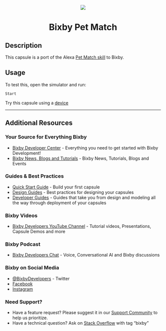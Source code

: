 <p align="Center">
  <img src="https://bixbydevelopers.com/dev/docs-assets/resources/dev-guide/bixby_logo_github-11221940070278028369.png">
  <br/>
  <h1 align="Center">Bixby Pet Match</h1>
</p>

## Description

This capsule is a port of the Alexa [Pet Match skill](https://github.com/alexa/skill-sample-nodejs-petmatch) to Bixby. 

## Usage

To test this, open the simulator and run:

`Start`

Try this capsule using a [device](https://bixbydevelopers.com/dev/docs/dev-guide/developers/testing.on-device)


---

## Additional Resources

### Your Source for Everything Bixby
* [Bixby Developer Center](http://bixbydevelopers.com) - Everything you need to get started with Bixby Development!
* [Bixby News, Blogs and Tutorials](https://bixby.developer.samsung.com/) - Bixby News, Tutorials, Blogs and Events

### Guides & Best Practices
* [Quick Start Guide](https://bixbydevelopers.com/dev/docs/get-started/quick-start) - Build your first capsule
* [Design Guides](https://bixbydevelopers.com/dev/docs/dev-guide/design-guides) - Best practices for designing your capsules
* [Developer Guides](https://bixbydevelopers.com/dev/docs/dev-guide/developers) - Guides that take you from design and modeling all the way through deployment of your capsules

### Bixby Videos
* [Bixby Developers YouTube Channel](https://www.youtube.com/c/bixbydevelopers) - Tutorial videos, Presentations, Capsule Demos and more

### Bixby Podcast
* [Bixby Developers Chat](http://bixbydev.buzzsprout.com/) - Voice, Conversational AI and Bixby discussions 

### Bixby on Social Media
* [@BixbyDevelopers](https://twitter.com/bixbydevelopers) - Twitter
* [Facebook](https://facebook.com/BixbyDevelopers)
* [Instagram](https://www.instagram.com/bixbydevelopers/)

### Need Support?
* Have a feature request? Please suggest it in our [Support Community](https://support.bixbydevelopers.com/hc/en-us/community/topics/360000183273-Feature-Requests) to help us prioritize.
* Have a technical question? Ask on [Stack Overflow](https://stackoverflow.com/questions/tagged/bixby) with tag “bixby”
